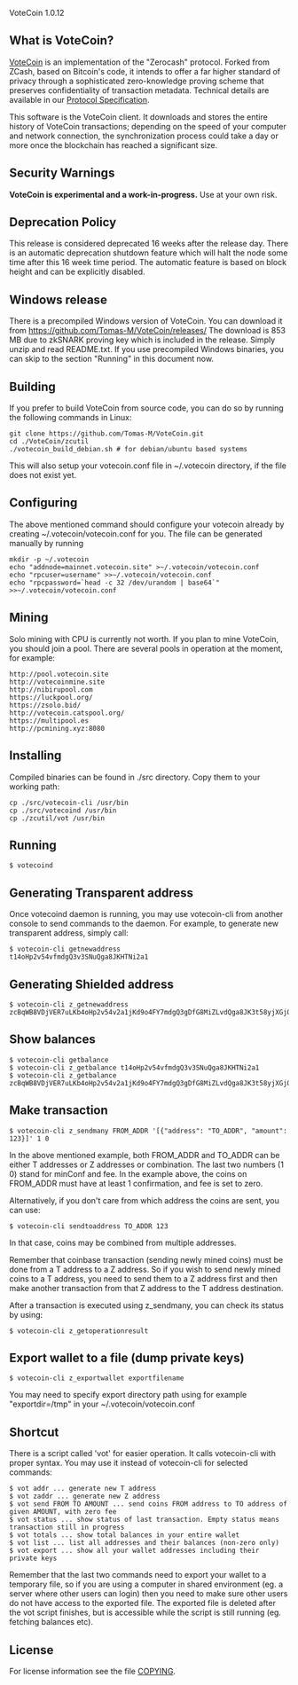 VoteCoin 1.0.12

What is VoteCoin?
-----------------

[VoteCoin](https://votecoin.site/) is an implementation of the "Zerocash" protocol.
Forked from ZCash, based on Bitcoin's code, it intends to offer a far higher standard of privacy
through a sophisticated zero-knowledge proving scheme that preserves
confidentiality of transaction metadata. Technical details are available
in our [Protocol Specification](https://github.com/zcash/zips/raw/master/protocol/protocol.pdf).

This software is the VoteCoin client. It downloads and stores the entire history
of VoteCoin transactions; depending on the speed of your computer and network
connection, the synchronization process could take a day or more once the
blockchain has reached a significant size.

Security Warnings
-----------------

**VoteCoin is experimental and a work-in-progress.** Use at your own risk.


Deprecation Policy
------------------

This release is considered deprecated 16 weeks after the release day. There
is an automatic deprecation shutdown feature which will halt the node some
time after this 16 week time period. The automatic feature is based on block
height and can be explicitly disabled.


Windows release
---------------

There is a precompiled Windows version of VoteCoin. You can download it from
https://github.com/Tomas-M/VoteCoin/releases/
The download is 853 MB due to zkSNARK proving key which is included in the release.
Simply unzip and read README.txt. If you use precompiled Windows binaries, you can
skip to the section "Running" in this document now.


Building
--------

If you prefer to build VoteCoin from source code, you can do so by running
the following commands in Linux:

    git clone https://github.com/Tomas-M/VoteCoin.git
    cd ./VoteCoin/zcutil
    ./votecoin_build_debian.sh # for debian/ubuntu based systems

This will also setup your votecoin.conf file in ~/.votecoin directory, if the file does not exist yet.


Configuring
-----------

The above mentioned command should configure your votecoin already by creating ~/.votecoin/votecoin.conf for you. The file can be generated manually by running

    mkdir -p ~/.votecoin
    echo "addnode=mainnet.votecoin.site" >~/.votecoin/votecoin.conf
    echo "rpcuser=username" >>~/.votecoin/votecoin.conf
    echo "rpcpassword=`head -c 32 /dev/urandom | base64`" >>~/.votecoin/votecoin.conf


Mining
------

Solo mining with CPU is currently not worth. If you plan to mine VoteCoin, you should
join a pool. There are several pools in operation at the moment, for example:

    http://pool.votecoin.site
    http://votecoinmine.site
    http://nibirupool.com
    https://luckpool.org/
    https://zsolo.bid/
    http://votecoin.catspool.org/
    https://multipool.es
    http://pcmining.xyz:8080



Installing
----------

Compiled binaries can be found in ./src directory. Copy them to your working path:

    cp ./src/votecoin-cli /usr/bin
    cp ./src/votecoind /usr/bin
    cp ./zcutil/vot /usr/bin


Running
-------

    $ votecoind


Generating Transparent address
------------------------------

Once votecoind daemon is running, you may use votecoin-cli from another console to send commands to the daemon. For example, to generate new transparent address,
simply call:

    $ votecoin-cli getnewaddress
    t14oHp2v54vfmdgQ3v3SNuQga8JKHTNi2a1


Generating Shielded address
---------------------------

    $ votecoin-cli z_getnewaddress
    zcBqWB8VDjVER7uLKb4oHp2v54v2a1jKd9o4FY7mdgQ3gDfG8MiZLvdQga8JK3t58yjXGjQHzMzkGUxSguSs6ZzqpgTNiZG


Show balances
-------------

    $ votecoin-cli getbalance
    $ votecoin-cli z_getbalance t14oHp2v54vfmdgQ3v3SNuQga8JKHTNi2a1
    $ votecoin-cli z_getbalance zcBqWB8VDjVER7uLKb4oHp2v54v2a1jKd9o4FY7mdgQ3gDfG8MiZLvdQga8JK3t58yjXGjQHzMzkGUxSguSs6ZzqpgTNiZG


Make transaction
----------------

    $ votecoin-cli z_sendmany FROM_ADDR '[{"address": "TO_ADDR", "amount": 123}]' 1 0

In the above mentioned example, both FROM_ADDR and TO_ADDR can be either T addresses or Z addresses or combination.
The last two numbers (1 0) stand for minConf and fee. In the example above, the coins on FROM_ADDR must have
at least 1 confirmation, and fee is set to zero.

Alternatively, if you don't care from which address the coins are sent, you can use:

    $ votecoin-cli sendtoaddress TO_ADDR 123

In that case, coins may be combined from multiple addresses.

Remember that coinbase transaction (sending newly mined coins) must be done from a T address to a Z address.
So if you wish to send newly mined coins to a T address, you need to send them to a Z address first and then
make another transaction from that Z address to the T address destination.

After a transaction is executed using z_sendmany, you can check its status by using:

    $ votecoin-cli z_getoperationresult



Export wallet to a file (dump private keys)
-------------------------------------------

    $ votecoin-cli z_exportwallet exportfilename

You may need to specify export directory path using for example "exportdir=/tmp" in your ~/.votecoin/votecoin.conf


Shortcut
--------

There is a script called 'vot' for easier operation. It calls votecoin-cli with proper syntax. You may use it instead of votecoin-cli for selected commands:

    $ vot addr ... generate new T address
    $ vot zaddr ... generate new Z address
    $ vot send FROM TO AMOUNT ... send coins FROM address to TO address of given AMOUNT, with zero fee
    $ vot status ... show status of last transaction. Empty status means transaction still in progress
    $ vot totals ... show total balances in your entire wallet
    $ vot list ... list all addresses and their balances (non-zero only)
    $ vot export ... show all your wallet addresses including their private keys

Remember that the last two commands need to export your wallet to a temporary file, so if you are using a computer in shared environment (eg. a server where
other users can login) then you need to make sure other users do not have access to the exported file. The exported file is deleted after the vot script
finishes, but is accessible while the script is still running (eg. fetching balances etc).


License
-------

For license information see the file [COPYING](COPYING).
